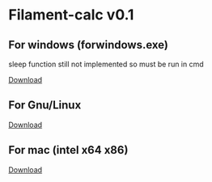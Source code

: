 # Filament-calc v0.1

## For windows (forwindows.exe)

sleep function still not implemented so must be run in cmd

[Download](https://github.com/cybergas123/filament-calc/raw/main/forwindows.exe/)


## For Gnu/Linux

[Download](https://github.com/cybergas123/filament-calc/raw/main/filament-calc-linux/)


## For mac (intel x64 x86)

[Download](https://github.com/cybergas123/filament-calc/raw/main/filament-calc-mac/)
